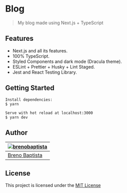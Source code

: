 # Blog

> My blog made using Next.js + TypeScript

## Features

- Next.js and all its features.
- 100% TypeScript.
- Styled Components and dark mode (Dracula theme).
- ESLint + Prettier + Husky + Lint Staged.
- Jest and React Testing Library.

## Getting Started

```
Install dependencies:
$ yarn

Serve with hot reload at localhost:3000
$ yarn dev
```

## Author

| [![brenobaptista](https://avatars1.githubusercontent.com/u/47641641?s=120&v=4)](https://github.com/brenobaptista) |
| ----------------------------------------------------------------------------------------------------------------- |
| [Breno Baptista](https://github.com/brenobaptista)                                                                |

## License

This project is licensed under the [MIT License](/LICENSE)
